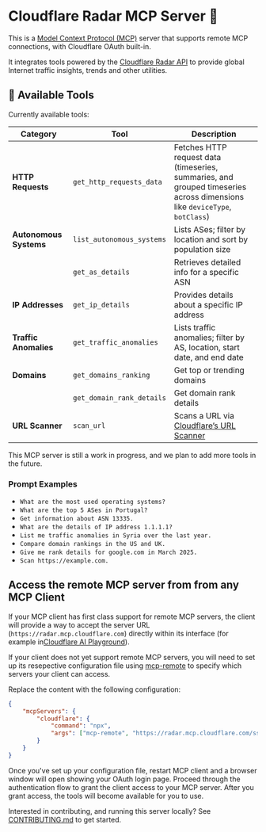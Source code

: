 # Cloudflare Radar MCP Server 📡

This is a [Model Context Protocol (MCP)](https://modelcontextprotocol.io/introduction) server that supports remote MCP
connections, with Cloudflare OAuth built-in.

It integrates tools powered by the [Cloudflare Radar API](https://developers.cloudflare.com/radar/) to provide global
Internet traffic insights, trends and other utilities.

## 🔨 Available Tools

Currently available tools:

| **Category**           | **Tool**                  | **Description**                                                                                                           |
| ---------------------- | ------------------------- | ------------------------------------------------------------------------------------------------------------------------- |
| **HTTP Requests**      | `get_http_requests_data`  | Fetches HTTP request data (timeseries, summaries, and grouped timeseries across dimensions like `deviceType`, `botClass`) |
| **Autonomous Systems** | `list_autonomous_systems` | Lists ASes; filter by location and sort by population size                                                                |
|                        | `get_as_details`          | Retrieves detailed info for a specific ASN                                                                                |
| **IP Addresses**       | `get_ip_details`          | Provides details about a specific IP address                                                                              |
| **Traffic Anomalies**  | `get_traffic_anomalies`   | Lists traffic anomalies; filter by AS, location, start date, and end date                                                 |
| **Domains**            | `get_domains_ranking`     | Get top or trending domains                                                                                               |
|                        | `get_domain_rank_details` | Get domain rank details                                                                                                   |
| **URL Scanner**        | `scan_url`                | Scans a URL via [Cloudflare’s URL Scanner](https://developers.cloudflare.com/radar/investigate/url-scanner/)              |

This MCP server is still a work in progress, and we plan to add more tools in the future.

### Prompt Examples

- `What are the most used operating systems?`
- `What are the top 5 ASes in Portugal?`
- `Get information about ASN 13335.`
- `What are the details of IP address 1.1.1.1?`
- `List me traffic anomalies in Syria over the last year.`
- `Compare domain rankings in the US and UK.`
- `Give me rank details for google.com in March 2025.`
- `Scan https://example.com.`

## Access the remote MCP server from from any MCP Client

If your MCP client has first class support for remote MCP servers, the client will provide a way to accept the server URL (`https://radar.mcp.cloudflare.com`) directly within its interface (for example in[Cloudflare AI Playground](https://playground.ai.cloudflare.com/)).

If your client does not yet support remote MCP servers, you will need to set up its resepective configuration file using [mcp-remote](https://www.npmjs.com/package/mcp-remote) to specify which servers your client can access.

Replace the content with the following configuration:

```json
{
	"mcpServers": {
		"cloudflare": {
			"command": "npx",
			"args": ["mcp-remote", "https://radar.mcp.cloudflare.com/sse"]
		}
	}
}
```

Once you've set up your configuration file, restart MCP client and a browser window will open showing your OAuth login page. Proceed through the authentication flow to grant the client access to your MCP server. After you grant access, the tools will become available for you to use.

Interested in contributing, and running this server locally? See [CONTRIBUTING.md](CONTRIBUTING.md) to get started.
